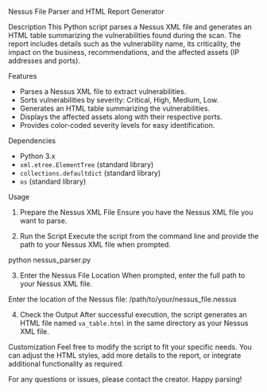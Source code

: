  Nessus File Parser and HTML Report Generator

 Description
This Python script parses a Nessus XML file and generates an HTML table summarizing the vulnerabilities found during the scan. The report includes details such as the vulnerability name, its criticality, the impact on the business, recommendations, and the affected assets (IP addresses and ports).

 Features
- Parses a Nessus XML file to extract vulnerabilities.
- Sorts vulnerabilities by severity: Critical, High, Medium, Low.
- Generates an HTML table summarizing the vulnerabilities.
- Displays the affected assets along with their respective ports.
- Provides color-coded severity levels for easy identification.

 Dependencies
- Python 3.x
- `xml.etree.ElementTree` (standard library)
- `collections.defaultdict` (standard library)
- `os` (standard library)

 Usage

 1. Prepare the Nessus XML File
Ensure you have the Nessus XML file you want to parse.

 2. Run the Script
Execute the script from the command line and provide the path to your Nessus XML file when prompted.

python nessus_parser.py


 3. Enter the Nessus File Location
When prompted, enter the full path to your Nessus XML file.

Enter the location of the Nessus file: /path/to/your/nessus_file.nessus


 4. Check the Output
After successful execution, the script generates an HTML file named `va_table.html` in the same directory as your Nessus XML file.


 Customization
Feel free to modify the script to fit your specific needs. You can adjust the HTML styles, add more details to the report, or integrate additional functionality as required.


For any questions or issues, please contact the creator. Happy parsing!
